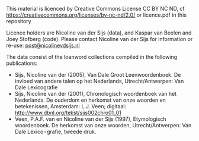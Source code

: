 
This material is licenced by Creative Commons License CC BY NC ND, cf https://creativecommons.org/licenses/by-nc-nd/2.0/ or licence.pdf in this repository

Licence holders are Nicoline van der Sijs (data), and Kaspar van Beelen and Joey Stofberg (code). Please contact Nicoline van der Sijs for information or re-use: post@nicolinevdsijs.nl

The data consist of the loanword collections compiled in the following publications:
- Sijs, Nicoline van der (2005), Van Dale Groot Leenwoordenboek. De invloed van andere talen op het Nederlands, Utrecht/Antwerpen: Van Dale Lexicografie
- Sijs, Nicoline van der (2001), Chronologisch woordenboek van het Nederlands. De ouderdom en herkomst van onze woorden en betekenissen, Amsterdam: L.J. Veen; digitaal: http://www.dbnl.org/tekst/sijs002chro01_01
- Veen, P.A.F. van en Nicoline van der Sijs (1997), Etymologisch woordenboek. De herkomst van onze woorden, Utrecht/Antwerpen: Van Dale Lexico¬grafie, tweede druk.
